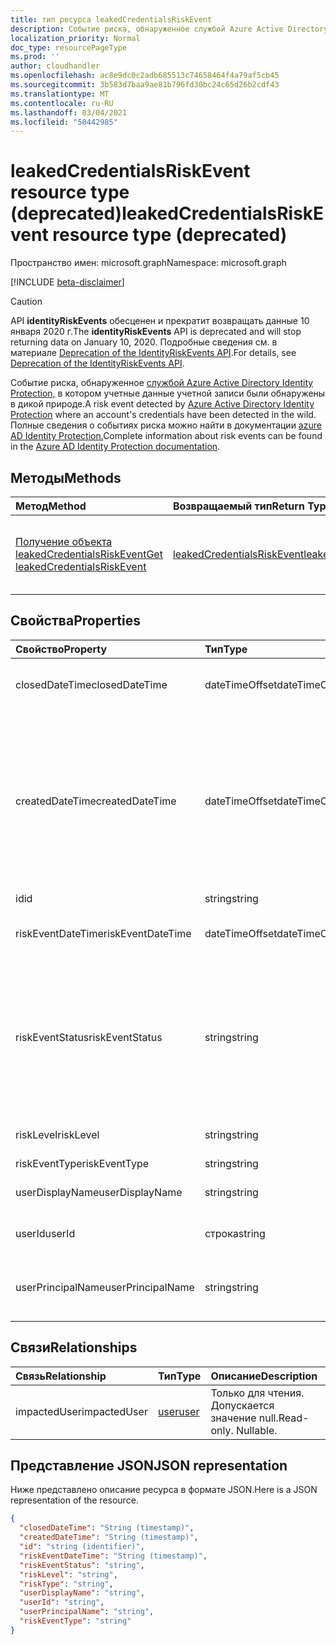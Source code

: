 ```yaml
---
title: тип ресурса leakedCredentialsRiskEvent
description: Событие риска, обнаруженное службой Azure Active Directory Identity Protection, в котором учетные данные учетной записи были обнаружены в дикой природе. Полные сведения о событиях риска можно найти в документации по защите удостоверений Azure AD.
localization_priority: Normal
doc_type: resourcePageType
ms.prod: ''
author: cloudhandler
ms.openlocfilehash: ac8e9dc0c2adb685513c74658464f4a79af5cb45
ms.sourcegitcommit: 3b583d7baa9ae81b796fd30bc24c65d26b2cdf43
ms.translationtype: MT
ms.contentlocale: ru-RU
ms.lasthandoff: 03/04/2021
ms.locfileid: "50442985"
---
```

# <a name="leakedcredentialsriskevent-resource-type-deprecated"></a><span data-ttu-id="11878-104">leakedCredentialsRiskEvent resource type (deprecated)</span><span class="sxs-lookup"><span data-stu-id="11878-104">leakedCredentialsRiskEvent resource type (deprecated)</span></span>

<span data-ttu-id="11878-105">Пространство имен: microsoft.graph</span><span class="sxs-lookup"><span data-stu-id="11878-105">Namespace: microsoft.graph</span></span>

[!INCLUDE [beta-disclaimer](../../includes/beta-disclaimer.md)]

>[!CAUTION]
><span data-ttu-id="11878-106">API **identityRiskEvents** обесценен и прекратит возвращать данные 10 января 2020 г.</span><span class="sxs-lookup"><span data-stu-id="11878-106">The **identityRiskEvents** API is deprecated and will stop returning data on January 10, 2020.</span></span> <span data-ttu-id="11878-107">Подробные сведения см. в материале [Deprecation of the IdentityRiskEvents API](https://developer.microsoft.com/office/blogs/deprecatation-of-the-identityriskevents-api/).</span><span class="sxs-lookup"><span data-stu-id="11878-107">For details, see [Deprecation of the IdentityRiskEvents API](https://developer.microsoft.com/office/blogs/deprecatation-of-the-identityriskevents-api/).</span></span>

<span data-ttu-id="11878-108">Событие риска, обнаруженное [службой Azure Active Directory Identity Protection,](https://azure.microsoft.com/documentation/articles/active-directory-identityprotection/) в котором учетные данные учетной записи были обнаружены в дикой природе.</span><span class="sxs-lookup"><span data-stu-id="11878-108">A risk event detected by [Azure Active Directory Identity Protection](https://azure.microsoft.com/documentation/articles/active-directory-identityprotection/) where an account's credentials have been detected in the wild.</span></span> <span data-ttu-id="11878-109">Полные сведения о событиях риска можно найти в документации [azure AD Identity Protection.](/azure/active-directory/identity-protection/overview-identity-protection)</span><span class="sxs-lookup"><span data-stu-id="11878-109">Complete information about risk events can be found in the [Azure AD Identity Protection documentation](/azure/active-directory/identity-protection/overview-identity-protection).</span></span>


## <a name="methods"></a><span data-ttu-id="11878-110">Методы</span><span class="sxs-lookup"><span data-stu-id="11878-110">Methods</span></span>

| <span data-ttu-id="11878-111">Метод</span><span class="sxs-lookup"><span data-stu-id="11878-111">Method</span></span>           | <span data-ttu-id="11878-112">Возвращаемый тип</span><span class="sxs-lookup"><span data-stu-id="11878-112">Return Type</span></span>    |<span data-ttu-id="11878-113">Описание</span><span class="sxs-lookup"><span data-stu-id="11878-113">Description</span></span>|
|:---------------|:--------|:----------|
|[<span data-ttu-id="11878-114">Получение объекта leakedCredentialsRiskEvent</span><span class="sxs-lookup"><span data-stu-id="11878-114">Get leakedCredentialsRiskEvent</span></span>](../api/leakedcredentialsriskevent-get.md) | [<span data-ttu-id="11878-115">leakedCredentialsRiskEvent</span><span class="sxs-lookup"><span data-stu-id="11878-115">leakedCredentialsRiskEvent</span></span>](leakedcredentialsriskevent.md) |<span data-ttu-id="11878-116">Чтение свойств и связей объекта leakedCredentialsRiskEvent.</span><span class="sxs-lookup"><span data-stu-id="11878-116">Read properties and relationships of leakedCredentialsRiskEvent object.</span></span>|

## <a name="properties"></a><span data-ttu-id="11878-117">Свойства</span><span class="sxs-lookup"><span data-stu-id="11878-117">Properties</span></span>
| <span data-ttu-id="11878-118">Свойство</span><span class="sxs-lookup"><span data-stu-id="11878-118">Property</span></span>     | <span data-ttu-id="11878-119">Тип</span><span class="sxs-lookup"><span data-stu-id="11878-119">Type</span></span>   |<span data-ttu-id="11878-120">Описание</span><span class="sxs-lookup"><span data-stu-id="11878-120">Description</span></span>|
|:---------------|:--------|:----------|
|<span data-ttu-id="11878-121">closedDateTime</span><span class="sxs-lookup"><span data-stu-id="11878-121">closedDateTime</span></span>|<span data-ttu-id="11878-122">dateTimeOffset</span><span class="sxs-lookup"><span data-stu-id="11878-122">dateTimeOffset</span></span>| <span data-ttu-id="11878-123">Дата и время закрытия события риска</span><span class="sxs-lookup"><span data-stu-id="11878-123">The date and time that the risk event was closed</span></span>|
|<span data-ttu-id="11878-124">createdDateTime</span><span class="sxs-lookup"><span data-stu-id="11878-124">createdDateTime</span></span>|<span data-ttu-id="11878-125">dateTimeOffset</span><span class="sxs-lookup"><span data-stu-id="11878-125">dateTimeOffset</span></span>| <span data-ttu-id="11878-126">Дата и время создания события риска.</span><span class="sxs-lookup"><span data-stu-id="11878-126">The date and time that the risk event was created.</span></span> <span data-ttu-id="11878-127">Это всегда больше или равно дате самого события риска.</span><span class="sxs-lookup"><span data-stu-id="11878-127">This is always greater than or equal to the datetime of the risk event itself.</span></span> <span data-ttu-id="11878-128">Это правильное свойство, используемее в качестве фильтра при запросе событий риска.</span><span class="sxs-lookup"><span data-stu-id="11878-128">This is the correct property to use as a filter when querying risk events.</span></span>|
|<span data-ttu-id="11878-129">id</span><span class="sxs-lookup"><span data-stu-id="11878-129">id</span></span>|<span data-ttu-id="11878-130">string</span><span class="sxs-lookup"><span data-stu-id="11878-130">string</span></span>| <span data-ttu-id="11878-131">Только для чтения</span><span class="sxs-lookup"><span data-stu-id="11878-131">Read-only</span></span>|
|<span data-ttu-id="11878-132">riskEventDateTime</span><span class="sxs-lookup"><span data-stu-id="11878-132">riskEventDateTime</span></span>|<span data-ttu-id="11878-133">dateTimeOffset</span><span class="sxs-lookup"><span data-stu-id="11878-133">dateTimeOffset</span></span>| <span data-ttu-id="11878-134">Дата и время возникновения события риска</span><span class="sxs-lookup"><span data-stu-id="11878-134">The date and time when the risk event occurred</span></span>|
|<span data-ttu-id="11878-135">riskEventStatus</span><span class="sxs-lookup"><span data-stu-id="11878-135">riskEventStatus</span></span>|<span data-ttu-id="11878-136">string</span><span class="sxs-lookup"><span data-stu-id="11878-136">string</span></span>| <span data-ttu-id="11878-137">Возможные значения: `active`, `remediated`, `dismissedAsFixed`, `dismissedAsFalsePositive`, `dismissedAsIgnore`, `loginBlocked`, `closedMfaAuto`, `closedMultipleReasons`.</span><span class="sxs-lookup"><span data-stu-id="11878-137">Possible values are: `active`, `remediated`, `dismissedAsFixed`, `dismissedAsFalsePositive`, `dismissedAsIgnore`, `loginBlocked`, `closedMfaAuto`, `closedMultipleReasons`.</span></span>|
|<span data-ttu-id="11878-138">riskLevel</span><span class="sxs-lookup"><span data-stu-id="11878-138">riskLevel</span></span>|<span data-ttu-id="11878-139">string</span><span class="sxs-lookup"><span data-stu-id="11878-139">string</span></span>| <span data-ttu-id="11878-140">Возможные значения: `low`, `medium`, `high`.</span><span class="sxs-lookup"><span data-stu-id="11878-140">Possible values are: `low`, `medium`, `high`.</span></span>|
|<span data-ttu-id="11878-141">riskEventType</span><span class="sxs-lookup"><span data-stu-id="11878-141">riskEventType</span></span>|<span data-ttu-id="11878-142">string</span><span class="sxs-lookup"><span data-stu-id="11878-142">string</span></span>| <span data-ttu-id="11878-143">Тип риска</span><span class="sxs-lookup"><span data-stu-id="11878-143">The type of risk</span></span>|
|<span data-ttu-id="11878-144">userDisplayName</span><span class="sxs-lookup"><span data-stu-id="11878-144">userDisplayName</span></span>|<span data-ttu-id="11878-145">string</span><span class="sxs-lookup"><span data-stu-id="11878-145">string</span></span>| <span data-ttu-id="11878-146">Имя пользователя, на которого существует риск</span><span class="sxs-lookup"><span data-stu-id="11878-146">The name of the user at risk</span></span>|
|<span data-ttu-id="11878-147">userId</span><span class="sxs-lookup"><span data-stu-id="11878-147">userId</span></span>|<span data-ttu-id="11878-148">строка</span><span class="sxs-lookup"><span data-stu-id="11878-148">string</span></span>| <span data-ttu-id="11878-149">ID пользователя, на который существует риск</span><span class="sxs-lookup"><span data-stu-id="11878-149">The id of the user at risk</span></span>|
|<span data-ttu-id="11878-150">userPrincipalName</span><span class="sxs-lookup"><span data-stu-id="11878-150">userPrincipalName</span></span>|<span data-ttu-id="11878-151">string</span><span class="sxs-lookup"><span data-stu-id="11878-151">string</span></span>| <span data-ttu-id="11878-152">Основное имя пользователя пользователя, на которого существует риск</span><span class="sxs-lookup"><span data-stu-id="11878-152">The user principal name of the user at risk</span></span>|

## <a name="relationships"></a><span data-ttu-id="11878-153">Связи</span><span class="sxs-lookup"><span data-stu-id="11878-153">Relationships</span></span>
| <span data-ttu-id="11878-154">Связь</span><span class="sxs-lookup"><span data-stu-id="11878-154">Relationship</span></span> | <span data-ttu-id="11878-155">Тип</span><span class="sxs-lookup"><span data-stu-id="11878-155">Type</span></span>   |<span data-ttu-id="11878-156">Описание</span><span class="sxs-lookup"><span data-stu-id="11878-156">Description</span></span>|
|:---------------|:--------|:----------|
|<span data-ttu-id="11878-157">impactedUser</span><span class="sxs-lookup"><span data-stu-id="11878-157">impactedUser</span></span>|[<span data-ttu-id="11878-158">user</span><span class="sxs-lookup"><span data-stu-id="11878-158">user</span></span>](user.md)| <span data-ttu-id="11878-p105">Только для чтения. Допускается значение null.</span><span class="sxs-lookup"><span data-stu-id="11878-p105">Read-only. Nullable.</span></span>|

## <a name="json-representation"></a><span data-ttu-id="11878-161">Представление JSON</span><span class="sxs-lookup"><span data-stu-id="11878-161">JSON representation</span></span>

<span data-ttu-id="11878-162">Ниже представлено описание ресурса в формате JSON.</span><span class="sxs-lookup"><span data-stu-id="11878-162">Here is a JSON representation of the resource.</span></span>

<!-- {
  "blockType": "resource",
  "keyProperty":"id",
  "optionalProperties": [

  ],
  "@odata.type": "microsoft.graph.leakedCredentialsRiskEvent"
}-->

```json
{
  "closedDateTime": "String (timestamp)",
  "createdDateTime": "String (timestamp)",
  "id": "string (identifier)",
  "riskEventDateTime": "String (timestamp)",
  "riskEventStatus": "string",
  "riskLevel": "string",
  "riskType": "string",
  "userDisplayName": "string",
  "userId": "string",
  "userPrincipalName": "string",
  "riskEventType": "string"
}

```

<!-- uuid: 8fcb5dbc-d5aa-4681-8e31-b001d5168d79
2015-10-25 14:57:30 UTC -->
<!--
{
  "type": "#page.annotation",
  "description": "leakedCredentialsRiskEvent resource",
  "keywords": "",
  "section": "documentation",
  "tocPath": "",
  "suppressions": []
}
-->
